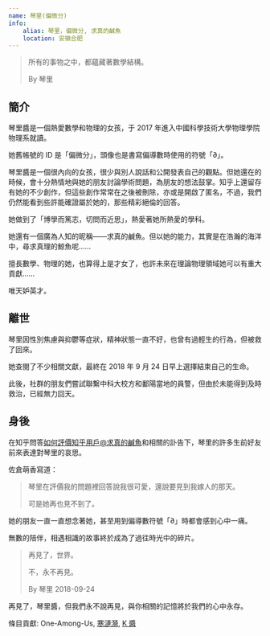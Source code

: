 ```yaml
---
name: 琴里(偏微分)
info:
    alias: 琴里，偏微分, 求真的鹹魚
    location: 安徽合肥
---
```


> 所有的事物之中，都蘊藏著數學結構。
>
> By 琴里

## 簡介

琴里醬是一個熱愛數學和物理的女孩，于 2017 年進入中國科學技術大學物理學院物理系就讀。

她舊帳號的 ID 是「偏微分」，頭像也是書寫偏導數時使用的符號「∂」。

琴里醬是一個很內向的女孩，很少與別人說話和公開發表自己的觀點。但她還在的時候，會十分熱情地與她的朋友討論學術問題，為朋友的想法鼓掌。知乎上還留存有她的不少創作，但這些創作常常在之後被刪除，亦或是開啟了匿名，不過，我們仍然能看到些許能確證屬於她的，那些精彩絕倫的回答。

她做到了「博學而篤志，切問而近思」，熱愛著她所熱愛的學科。

她還有一個廣為人知的昵稱——求真的鹹魚。但以她的能力，其實是在浩瀚的海洋中，尋求真理的鯨魚呢……

擅長數學、物理的她，也算得上是才女了，也許未來在理論物理領域她可以有重大貢獻……

唯天妒英才。

## 離世

琴里因性別焦慮與抑鬱等症狀，精神狀態一直不好，也曾有過輕生的行為，但被救了回來。

她查閱了不少相關文獻，最終在 2018 年 9 月 24 日早上選擇結束自己的生命。

此後，社群的朋友們嘗試聯繫中科大校方和鄱陽當地的員警，但由於未能得到及時救治，已經無力回天。

## 身後

在知乎問答[如何評價知乎用戶@求真的鹹魚](https://www.zhihu.com/question/347747351)和相關的訃告下，琴里的許多生前好友前來表達對琴里的哀思。

佐倉萌香寫道：

> 琴里在評價我的問題裡回答說我很可愛，還說要見到我嫁人的那天。
>
> 可是她再也見不到了。

她的朋友一直一直想念著她，甚至用到偏導數符號「∂」時都會感到心中一痛。

無數的陪伴，相遇相識的故事終於成為了過往時光中的碎片。

> 再見了，世界。
>
> 不，永不再見。
>
> By 琴里 2018-09-24

再見了，琴里醬，但我們永不說再見，與你相關的記憶將於我們的心中永存。

<!-- May her memory be eternal -->

條目貢獻: One-Among-Us, [寒漣漪](http://twitter.com/HANLIANYI520), [K 醬](https://github.com/KristallWang)

